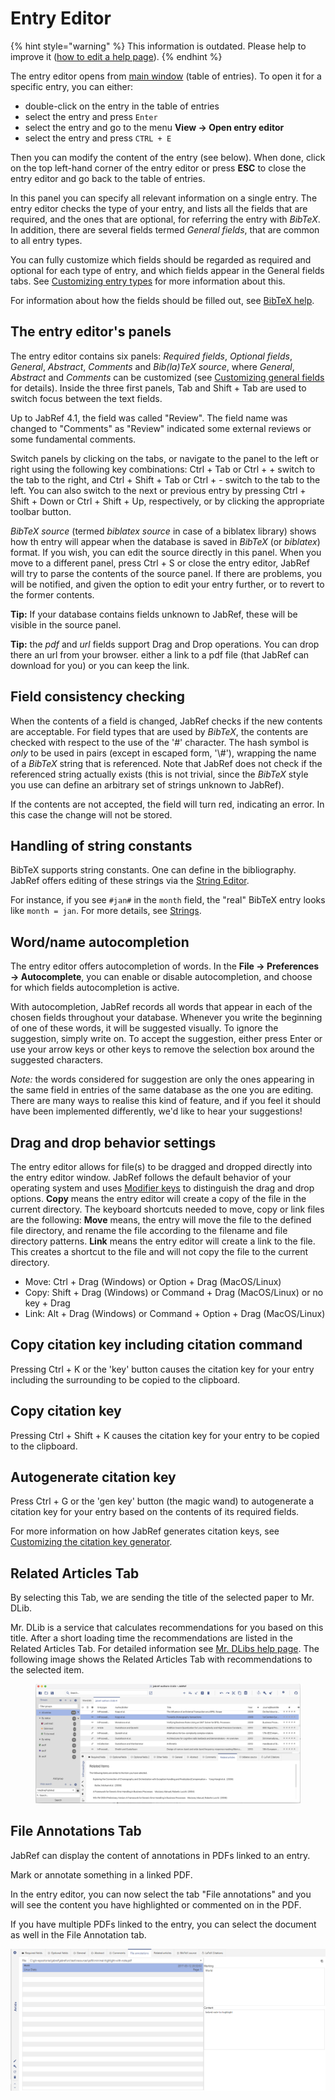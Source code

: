 # Entry Editor

{% hint style="warning" %}
This information is outdated. Please help to improve it ([how to edit a help page](../../contributing/how-to-improve-the-help-page.md#editing-help-pages-directly-in-the-browser)).
{% endhint %}

The entry editor opens from [main window](../main-window.md) (table of entries). To open it for a specific entry, you can either:

* double-click on the entry in the table of entries
* select the entry and press `Enter`
* select the entry and go to the menu **View → Open entry editor**
* select the entry and press `CTRL + E`

Then you can modify the content of the entry (see below). When done, click on the top left-hand corner of the entry editor or press **ESC** to close the entry editor and go back to the table of entries.

In this panel you can specify all relevant information on a single entry. The entry editor checks the type of your entry, and lists all the fields that are required, and the ones that are optional, for referring the entry with _BibTeX_. In addition, there are several fields termed _General fields_, that are common to all entry types.

You can fully customize which fields should be regarded as required and optional for each type of entry, and which fields appear in the General fields tabs. See [Customizing entry types](../../setup/customentrytypes.md) for more information about this.

For information about how the fields should be filled out, see [BibTeX help](../fields.md).

## The entry editor's panels

The entry editor contains six panels: _Required fields_, _Optional fields_, _General_, _Abstract_, _Comments_ and _Bib(la)TeX source_, where _General_, _Abstract_ and _Comments_ can be customized (see [Customizing general fields](../../setup/generalfields.md) for details). Inside the three first panels, Tab and Shift + Tab are used to switch focus between the text fields.

Up to JabRef 4.1, the field was called "Review". The field name was changed to "Comments" as "Review" indicated some external reviews or some fundamental comments.

Switch panels by clicking on the tabs, or navigate to the panel to the left or right using the following key combinations: Ctrl + Tab or Ctrl + + switch to the tab to the right, and Ctrl + Shift + Tab or Ctrl + - switch to the tab to the left. You can also switch to the next or previous entry by pressing Ctrl + Shift + Down or Ctrl + Shift + Up, respectively, or by clicking the appropriate toolbar button.

_BibTeX source_ (termed _biblatex_ _source_ in case of a biblatex library) shows how th entry will appear when the database is saved in _BibTeX_ (or _biblatex_) format. If you wish, you can edit the source directly in this panel. When you move to a different panel, press Ctrl + S or close the entry editor, JabRef will try to parse the contents of the source panel. If there are problems, you will be notified, and given the option to edit your entry further, or to revert to the former contents.

**Tip:** If your database contains fields unknown to JabRef, these will be visible in the source panel.

**Tip:** the _pdf_ and _url_ fields support Drag and Drop operations. You can drop there an url from your browser. either a link to a pdf file (that JabRef can download for you) or you can keep the link.

## Field consistency checking

When the contents of a field is changed, JabRef checks if the new contents are acceptable. For field types that are used by _BibTeX_, the contents are checked with respect to the use of the '#' character. The hash symbol is _only_ to be used in pairs (except in escaped form, '\\#'), wrapping the name of a _BibTeX_ string that is referenced. Note that JabRef does not check if the referenced string actually exists (this is not trivial, since the _BibTeX_ style you use can define an arbitrary set of strings unknown to JabRef).

If the contents are not accepted, the field will turn red, indicating an error. In this case the change will not be stored.

## Handling of string constants

BibTeX supports string constants. One can define in the bibliography. JabRef offers editing of these strings via the [String Editor](../../setup/stringeditor.md).

For instance, if you see `#jan#` in the `month` field, the "real" BibTeX entry looks like `month = jan`. For more details, see [Strings](../strings.md).

## Word/name autocompletion

The entry editor offers autocompletion of words. In the **File → Preferences → Autocomplete**, you can enable or disable autocompletion, and choose for which fields autocompletion is active.

With autocompletion, JabRef records all words that appear in each of the chosen fields throughout your database. Whenever you write the beginning of one of these words, it will be suggested visually. To ignore the suggestion, simply write on. To accept the suggestion, either press Enter or use your arrow keys or other keys to remove the selection box around the suggested characters.

_Note:_ the words considered for suggestion are only the ones appearing in the same field in entries of the same database as the one you are editing. There are many ways to realise this kind of feature, and if you feel it should have been implemented differently, we'd like to hear your suggestions!

## Drag and drop behavior settings

The entry editor allows for file(s) to be dragged and dropped directly into the entry editor window. JabRef follows the default behavior of your operating system and uses [Modifier keys](https://www.computerhope.com/jargon/m/modifkey.htm) to distinguish the drag and drop options. **Copy** means the entry editor will create a copy of the file in the current directory. The keyboard shortcuts needed to move, copy or link files are the following: **Move** means, the entry will move the file to the defined file directory, and rename the file according to the filename and file directory patterns. **Link** means the entry editor will create a link to the file. This creates a shortcut to the file and will not copy the file to the current directory.

* Move: Ctrl + Drag (Windows) or Option + Drag (MacOS/Linux)
* Copy: Shift + Drag (Windows) or Command + Drag (MacOS/Linux) or no key + Drag
* Link: Alt + Drag (Windows) or Command + Option + Drag (MacOS/Linux)

## Copy citation key including citation command

Pressing Ctrl + K or the 'key' button causes the citation key for your entry including the surrounding to be copied to the clipboard.

## Copy citation key

Pressing Ctrl + Shift + K causes the citation key for your entry to be copied to the clipboard.

## Autogenerate citation key

Press Ctrl + G or the 'gen key' button (the magic wand) to autogenerate a citation key for your entry based on the contents of its required fields.

For more information on how JabRef generates citation keys, see [Customizing the citation key generator](../../setup/citationkeypatterns.md).

## Related Articles Tab

By selecting this Tab, we are sending the title of the selected paper to Mr. DLib.

Mr. DLib is a service that calculates recommendations for you based on this title. After a short loading time the recommendations are listed in the Related Articles Tab. For detailed information see [Mr. DLibs help page](http://mr-dlib.org/information-for-users/information-about-mr-dlib-for-jabref-users/). The following image shows the Related Articles Tab with recommendations to the selected item.

<figure><img src="../../.gitbook/assets/relatedMrDLib.png" alt=""><figcaption></figcaption></figure>

## File Annotations Tab

JabRef can display the content of annotations in PDFs linked to an entry.

Mark or annotate something in a linked PDF.

In the entry editor, you can now select the tab "File annotations" and you will see the content you have highlighted or commented on in the PDF.

If you have multiple PDFs linked to the entry, you can select the document as well in the File Annotation tab.

![](../../.gitbook/assets/grafik.png)
